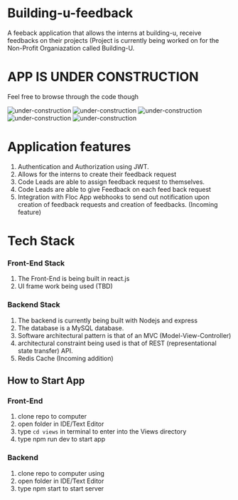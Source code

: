 # Building-u-feedback
  A feeback application that allows the interns at building-u, receive feedbacks 
  on their projects (Project is currently being worked on for the Non-Profit Organiazation called Building-U. 


# APP IS UNDER CONSTRUCTION
Feel free to browse through the code though

![under-construction](https://github.com/gbudjeakp/Building-u-feedback/assets/61554248/38394f7e-c072-4fa2-9cd7-c628f06eaa1d) ![under-construction](https://github.com/gbudjeakp/Building-u-feedback/assets/61554248/7be67884-deba-4c62-b7ce-0bcefafaee7e) ![under-construction](https://github.com/gbudjeakp/Building-u-feedback/assets/61554248/7be67884-deba-4c62-b7ce-0bcefafaee7e) ![under-construction](https://github.com/gbudjeakp/Building-u-feedback/assets/61554248/7be67884-deba-4c62-b7ce-0bcefafaee7e) ![under-construction](https://github.com/gbudjeakp/Building-u-feedback/assets/61554248/7be67884-deba-4c62-b7ce-0bcefafaee7e) 



# Application features
1. Authentication and Authorization using JWT.
2. Allows for the interns to create their feedback request
3. Code Leads are able to assign feedback request to themselves.
4. Code Leads are able to give Feedback on each feed back request
5. Integration with Floc App webhooks to send out notification upon creation of
   feedback requests and creation of feedbacks. (Incoming feature)

# Tech Stack
### Front-End Stack
1. The Front-End is being built in react.js
2. UI frame work being used (TBD)

### Backend Stack
1. The backend is currently being built with Nodejs and express
2. The database is a MySQL database.
3. Software architectural pattern is that of an MVC (Model-View-Controller)
4. architectural constraint being used is that of REST (representational state transfer) API.
5. Redis Cache (Incoming addition) 


## How to Start App

### Front-End
1. clone repo to computer
2. open folder in IDE/Text Editor
3. type `cd views` in terminal to enter into the Views directory
4. type npm run dev to start app

### Backend
1. clone repo to computer using 
2. open folder in IDE/Text Editor
3. type npm start to start server
